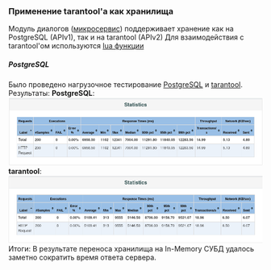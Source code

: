 ### Применение tarantool'а как хранилища

Модуль диалогов ([микросервис](https://github.com/SevereHeadache/otus_ha_dialogs)) поддерживает хранение как на PostgreSQL (APIv1), так и на tarantool (APIv2)
Для взаимодействия с tarantool'ом используются [lua функции](https://github.com/SevereHeadache/otus_ha_dialogs/blob/main/database/tarantool/app.lua)
##### PostgreSQL
Было проведено нагрузочное тестирование [PostgreSQL](https://github.com/SevereHeadache/otus_ha_dialogs/tree/main/homework_7/stress1) и [tarantool](https://github.com/SevereHeadache/otus_ha_dialogs/tree/main/homework_7/stress2). Результаты:
**PostgreSQL**:
![postgres-stats](./images/stats1.png 'postgres-stats')
**tarantool**:
![tarantool-stats](./images/stats2.png 'tarantool-stats')
Итоги:
В результате переноса хранилища на In-Memory СУБД удалось заметно сократить время ответа сервера.
